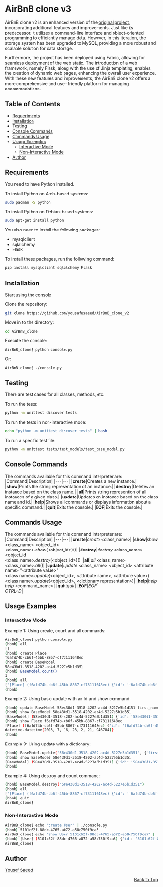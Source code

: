 <a name="readme-top"></a>

# AirBnB clone v3

AirBnB clone v2 is an enhanced version of the [original project](https://github.com/yousafesaeed/AirBnB_clone_v2), incorporating additional features and improvements. Just like its predecessor, it utilizes a command-line interface and object-oriented programming to efficiently manage data. However, in this iteration, the storage system has been upgraded to MySQL, providing a more robust and scalable solution for data storage.

Furthermore, the project has been deployed using Fabric, allowing for seamless deployment of the web static. The introduction of a web framework, namely Flask, along with the use of Jinja templating, enables the creation of dynamic web pages, enhancing the overall user experience. With these new features and improvements, the AirBnB clone v2 offers a more comprehensive and user-friendly platform for managing accommodations.

## Table of Contents

-   [Requeriments](#requeriments)
-   [Installation](#installation)
-   [Testing](#testing)
-   [Console Commands](#console-commands)
-   [Commands Usage](#commands-usage)
-   [Usage Examples](#usage-examples)
    -   [Interactive Mode](#interactive-mode)
    -   [Non-Interactive Mode](#non-interactive-mode)
-   [Author](#author)

## Requirements

You need to have Python installed.

To install Python on Arch-based systems:

```bash
sudo pacman -S python
```

To install Python on Debian-based systems:

```bash
sudo apt-get install python
```

You also need to install the following packages:

- mysqlclient
- sqlalchemy
- Flask

To install these packages, run the following command:

```sh
pip install mysqlclient sqlalchemy Flask
```

## Installation

Start using the console

Clone the repository:

```bash
git clone https://github.com/yousafesaeed/AirBnB_clone_v2
```

Move in to the directory:

```bash
cd AirBnB_clone
```

Execute the console:

```bash
AirBnB_clone$ python console.py
```

Or:

```bash
AirBnB_clone$ ./console.py
```

## Testing

There are test cases for all classes, methods, etc.

To run the tests:

```bash
python -m unittest discover tests
```

To run the tests in non-interactive mode:

```bash
echo "python -m unittest discover tests" | bash
```

To run a specific test file:

```bash
python -m unittest tests/test_models/test_base_model.py
```

## Console Commands

The commands available for this command interpreter are:
|Command|Description|
|---|---|
|__create__|Creates a new instance.|
|__show__|Prints the string representation of an instance.|
|__destroy__|Deletes an instance based on the class name.|
|__all__|Prints string represention of all instances of a given class.|
|__update__|Updates an instance based on the class name and id.|
|__help__|Shows all commands or displays information about a specific command.|
|__quit__|Exits the console.|
|__EOF__|Exits the console.|

## Commands Usage

The commands available for this command interpreter are:
|Command|Description|
|---|---|
|__create__|_create_ &lt;class_name&gt;|
|__show__|_show_ &lt;class_name&gt; &lt;object_id&gt;<br>&lt;class_name&gt;._show_(&lt;object_id&gt;)()|
|__destroy__|_destroy_ &lt;class_name&gt; &lt;object_id<br>&lt;class_name&gt;._destroy_(&lt;object_id&gt;)()|
|__all__|_all_ &lt;class_name&gt;<br>&lt;class_name&gt;._all_()|
|__update__|_update_ &lt;class_name&gt; &lt;object_id&gt; &lt;attribute name&gt; "&lt;attribute value&gt;"<br>&lt;class name&gt;._update_(&lt;object_id&gt;, &lt;attribute name&gt;, &lt;attribute value&gt;)<br>&lt;class name&gt;._update_(&lt;object_id&gt;, &lt;dictionary representation&gt;)|
|__help__|_help_<br>_help_ &lt;command_name&gt;|
|__quit__|_quit_|
|__EOF__|_EOF_<br>_CTRL+D_|

## Usage Examples

### Interactive Mode

Example 1: Using create, count and all commands:

```bash
AirBnB_clone$ python console.py
(hbnb) all
[]
(hbnb) create Place
f6afd74b-cb6f-45bb-8867-cf73111648ec
(hbnb) create BaseModel
58e430d1-3518-4202-ac4d-5227e5b1d351
(hbnb) BaseModel.count()
1
(hbnb) all
["[Place] (f6afd74b-cb6f-45bb-8867-cf73111648ec) {'id': 'f6afd74b-cb6f-45bb-8867-cf73111648ec', 'created_at': datetime.datetime(2023, 7, 16, 23, 2, 21, 946784), 'updated_at': datetime.datetime(2023, 7, 16, 23, 2, 21, 946784)}", "[BaseModel] (58e430d1-3518-4202-ac4d-5227e5b1d351) {'id': '58e430d1-3518-4202-ac4d-5227e5b1d351', 'created_at': datetime.datetime(2023, 7, 16, 23, 2, 34, 299874), 'updated_at': datetime.datetime(2023, 7, 16, 23, 2, 34, 299874)}"]
(hbnb)
```

Example 2: Using basic update with an Id and show command:

```bash
(hbnb) update BaseModel 58e430d1-3518-4202-ac4d-5227e5b1d351 first_name "Value"
(hbnb) show BaseModel 58e430d1-3518-4202-ac4d-5227e5b1d351
[BaseModel] (58e430d1-3518-4202-ac4d-5227e5b1d351) {'id': '58e430d1-3518-4202-ac4d-5227e5b1d351', 'created_at': datetime.datetime(2023, 7, 16, 23, 2, 34, 299874), 'updated_at': datetime.datetime(2023, 7, 16, 23, 2, 34, 299874), 'first_name': 'Value'}
(hbnb) show Place f6afd74b-cb6f-45bb-8867-cf73111648ec
[Place] (f6afd74b-cb6f-45bb-8867-cf73111648ec) {'id': 'f6afd74b-cb6f-45bb-8867-cf73111648ec', 'created_at': datetime.datetime(2023, 7, 16, 23, 2, 21, 946784), 'updated_at':
datetime.datetime(2023, 7, 16, 23, 2, 21, 946784)}
(hbnb)
```

Example 3: Using update with a dictionary:

```bash
(hbnb) BaseModel.update("58e430d1-3518-4202-ac4d-5227e5b1d351", {'first_name': "yousef", 'age': 21})
(hbnb) show BaseModel 58e430d1-3518-4202-ac4d-5227e5b1d351
[BaseModel] (58e430d1-3518-4202-ac4d-5227e5b1d351) {'id': '58e430d1-3518-4202-ac4d-5227e5b1d351', 'created_at': datetime.datetime(2023, 7, 16, 23, 2, 34, 299874), 'updated_at': datetime.datetime(2023, 7, 16, 23, 2, 34, 299874), 'first_name': 'yousef', 'age': 21}
(hbnb)
```

Example 4: Using destroy and count command:

```bash
(hbnb) BaseModel.destroy("58e430d1-3518-4202-ac4d-5227e5b1d351")
(hbnb) all
["[Place] (f6afd74b-cb6f-45bb-8867-cf73111648ec) {'id': 'f6afd74b-cb6f-45bb-8867-cf73111648ec', 'created_at': datetime.datetime(2023, 7, 16, 23, 2, 21, 946784), 'updated_at': datetime.datetime(2023, 7, 16, 23, 2, 21, 946784)}"]
(hbnb) quit
AirBnB_clone$
```

### Non-Interactive Mode

```bash
AirBnB_clone$ echo "create User" | ./console.py
(hbnb) 5101c62f-88dc-4765-a072-a58c750f9ca5
AirBnB_clone$ echo "show User 5101c62f-88dc-4765-a072-a58c750f9ca5" | ./console.py
(hbnb) [User] (5101c62f-88dc-4765-a072-a58c750f9ca5) {'id': '5101c62f-88dc-4765-a072-a58c750f9ca5', 'created_at': datetime.datetime(2023, 7, 16, 23, 12, 41, 102504), 'updated_at': datetime.datetime(2023, 7, 16, 23, 12, 41, 103200)}
AirBnB_clone$
```

## Author

[Yousef Saeed](https://github.com/yousafesaeed)

<p align="right"><a href="#readme-top">Back to Top</a></p>
